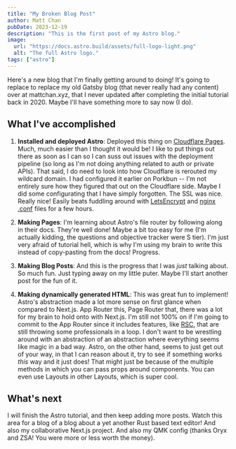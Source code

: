 ```yaml
---
title: "My Broken Blog Post"
author: Matt Chan
pubDate: 2023-12-19
description: "This is the first post of my Astro blog."
image:
  url: "https://docs.astro.build/assets/full-logo-light.png"
  alt: "The full Astro logo."
tags: ["astro"]
---
```


Here's a new blog that I'm finally getting around to doing! It's going to replace to replace my old Gatsby blog (that never really had any content) over at mattchan.xyz, that I never updated after completing the initial tutorial back in 2020. Maybe I'll have something more to say now (I do).

## What I've accomplished

1. **Installed and deployed Astro**: Deployed this thing on [Cloudflare Pages](https://pages.cloudflare.com/). Much, much easier than I thought it would be! I like to put things out there as soon as I can so I can suss out issues with the deployment pipeline (so long as I'm not doing anything related to auth or private APIs). That said, I do need to look into how Cloudflare is rerouted my wildcard domain. I had configured it earlier on Porkbun -- I'm not entirely sure how they figured that out on the Cloudflare side. Maybe I did some configurating that I have simply forgotten. The SSL was nice. Really nice! Easily beats fuddling around with [LetsEncrypt](https://certbot.eff.org/instructions?ws=nginx&os=ubuntufocal) and [nginx .conf](https://www.nginx.com/resources/wiki/start/topics/examples/full/) files for a few hours.

2. **Making Pages**: I'm learning about Astro's file router by following along in their docs. They're well done! Maybe a bit too easy for me (I'm actually kidding, the questions and objective tracker were S tier). I'm just very afraid of tutorial hell, which is why I'm using my brain to write this instead of copy-pasting from the docs! Progress.

3. **Making Blog Posts**: And this is the progress that I was _just_ talking about. So much fun. Just typing away on my little puter. Maybe I'll start another post for the fun of it.

4. **Making dynamically generated HTML**: This was great fun to implement! Astro's abstraction made a lot more sense on first glance when compared to Next.js. App Router this, Page Router that, there was a lot for my brain to hold onto with Next.js. I'm still not 100% on if I'm going to commit to the App Router since it includes features, like [RSC](https://www.joshwcomeau.com/react/server-components/), that are still throwing some professionals in a loop. I don't want to be wrestling around with an abstraction of an abstraction where everything seems like magic in a bad way. Astro, on the other hand, seems to just get out of your way, in that I can reason about it, try to see if something works _this_ way and it just does! That might just be because of the multiple methods in which you can pass props around components. You can even use Layouts in other Layouts, which is super cool.

## What's next

I will finish the Astro tutorial, and then keep adding more posts. Watch this area for a blog of a blog about a yet another Rust based text editor! And also my collaborative Next.js project. And also my QMK config (thanks Oryx and ZSA! You were more or less worth the money).
